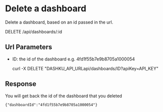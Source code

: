 Delete a dashboard
===

Delete a dashboard, based on an id passed in the url.

<span class="badge badge-delete">DELETE</span> <span class="url">/api/dashboards/:id</span>

Url Parameters
---

- ID: the id of the dashboard e.g. 4fd1f55b7e9b8705a1000054


    curl -X DELETE "DASHKU_API_URLapi/dashboards/ID?apiKey=API_KEY"

Response
---

You will get back the id of the dashboard that you deleted

    {"dashboardId":"4fd1f55b7e9b8705a1000054"}